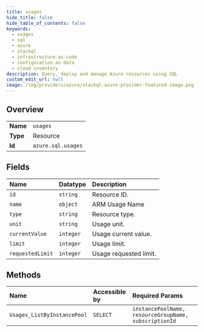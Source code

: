 ```yaml
---
title: usages
hide_title: false
hide_table_of_contents: false
keywords:
  - usages
  - sql
  - azure    
  - stackql
  - infrastructure-as-code
  - configuration-as-data
  - cloud inventory
description: Query, deploy and manage Azure resources using SQL
custom_edit_url: null
image: /img/providers/azure/stackql-azure-provider-featured-image.png
---
```

  
    

## Overview
<table><tbody>
<tr><td><b>Name</b></td><td><code>usages</code></td></tr>
<tr><td><b>Type</b></td><td>Resource</td></tr>
<tr><td><b>Id</b></td><td><code>azure.sql.usages</code></td></tr>
</tbody></table>

## Fields
| Name | Datatype | Description |
|:-----|:---------|:------------|
| `id` | `string` | Resource ID. |
| `name` | `object` | ARM Usage Name |
| `type` | `string` | Resource type. |
| `unit` | `string` | Usage unit. |
| `currentValue` | `integer` | Usage current value. |
| `limit` | `integer` | Usage limit. |
| `requestedLimit` | `integer` | Usage requested limit. |
## Methods
| Name | Accessible by | Required Params |
|:-----|:--------------|:----------------|
| `Usages_ListByInstancePool` | `SELECT` | `instancePoolName, resourceGroupName, subscriptionId` |
